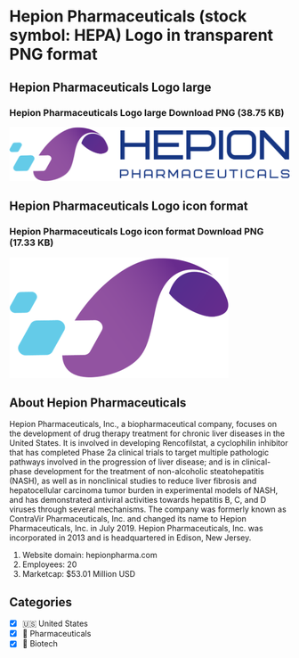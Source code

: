 # Hepion Pharmaceuticals (stock symbol: HEPA) Logo in transparent PNG format

## Hepion Pharmaceuticals Logo large

### Hepion Pharmaceuticals Logo large Download PNG (38.75 KB)

![Hepion Pharmaceuticals Logo large Download PNG (38.75 KB)](/img/orig/HEPA_BIG-1f6052f1.png)

## Hepion Pharmaceuticals Logo icon format

### Hepion Pharmaceuticals Logo icon format Download PNG (17.33 KB)

![Hepion Pharmaceuticals Logo icon format Download PNG (17.33 KB)](/img/orig/HEPA-78af5e1d.png)

## About Hepion Pharmaceuticals

Hepion Pharmaceuticals, Inc., a biopharmaceutical company, focuses on the development of drug therapy treatment for chronic liver diseases in the United States. It is involved in developing Rencofilstat, a cyclophilin inhibitor that has completed Phase 2a clinical trials to target multiple pathologic pathways involved in the progression of liver disease; and is in clinical-phase development for the treatment of non-alcoholic steatohepatitis (NASH), as well as in nonclinical studies to reduce liver fibrosis and hepatocellular carcinoma tumor burden in experimental models of NASH, and has demonstrated antiviral activities towards hepatitis B, C, and D viruses through several mechanisms. The company was formerly known as ContraVir Pharmaceuticals, Inc. and changed its name to Hepion Pharmaceuticals, Inc. in July 2019. Hepion Pharmaceuticals, Inc. was incorporated in 2013 and is headquartered in Edison, New Jersey.

1. Website domain: hepionpharma.com
2. Employees: 20
3. Marketcap: $53.01 Million USD


## Categories
- [x] 🇺🇸 United States
- [x] 💊 Pharmaceuticals
- [x] 🧬 Biotech
